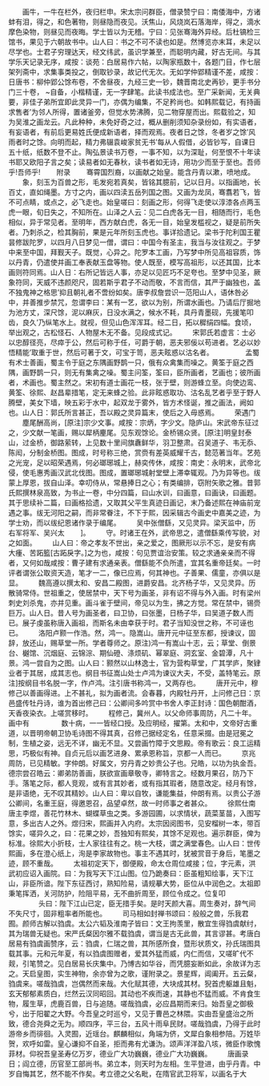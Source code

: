 <!-- { "loadSidebar": true } -->
　　画牛，一牛在栏外，夜归栏申。宋太宗问群臣，僧录赞宁曰：南倭海中，方诸蚌有泪，得之，和色著物，则昼隐而夜见。沃焦山，风烧岚石落海岸，得之，滴水摩色染物，则昼见而夜晦。学士皆以为无稽。宁曰：见张骞海外异经。后杜镐检三馆书，果见于六朝故书中。山人曰：书之不可不读也如是。然博览亦末耳，未足以尽学也。士君子穷理达天，经文纬武，虽识学兼至，而聪明内藏，好古无间。与其学乐天记录无序，咸按：谈苑：白居易作六帖，以陶家瓶数十，各题门目，作七层架列斋中，求集事类投之，倒取钞录，故记代无次。无如学仲郢精谨不差，咸按：日唐书：柳仲郢公馀布卷，不舍昼夜，九经三史一钞，魏晋南北史再钞，更手书分门三十卷， ~自备，小楷精谨，无一字肆笔。此读书成法也。至广采新闻，无关典要，非佳子弟所宜即此灵异一门，亦偶为编集，不足矜尚也。如韩熙载记，有持画求售者’为邻人所得，置诸釜旁，但觉水势沸腾，见二物穿屋而出。熙载验之，知为吴淮之画龙云。凡此种种，未免好奇之过，概从删削须知杂录纷如，有实语者，有妄语者，有前后更易姓氏便成新语者，择而观焉。夜者日之馀，冬者岁之馀’风雨者时之馀。向明而起，精力弗辍袁峻家贫无书’每从人假借，必皆钞写，自课日五十纸，纸数不登不止。陶弘景读书万卷，一事不知，以为深耻，何至恨不十年读书耶又欧阳子言之矣；读易者如无春秋，读书者如无诗，用功少而至于至也。吾师乎!吾师乎!
　　附录
　　骞霄国烈裔，以画献之始皇。能含丹青以漱，喷地成。
　　象，刻玉为百兽之形，毛发宛若真矣，皆铭其臆前，记以日月。以指画地，长百丈，直如绳墨。方寸之内，画以四渎五岳列国之图。又画为龙凤，骞翥若飞，皆不可点睛，或点之，必飞走也。始皇嗟曰：刻画之形，何得飞走使以淳漆各点两玉虎一眼，旬日失之，不知所在。山泽之人云：见二白虎各无一目，相随而行，毛色相似，异于常见者。至明年，西方献白虎，各无一目，始皇发槛视之，疑是前所失者。乃刺杀之，检其胸前，果是元年所刻玉虎也。事详拾遗记。梁书于陀利国王瞿昙修跋陀罗，以四月八日梦见一僧，谓曰：中国今有圣主，我当与汝往观之。于梦中来至中国，拜觐天子。既觉，心异之。陀罗本工画，乃写梦中所见高祖容质，饰以丹青，仍遣使并画工奉表献玉盘等物。使人既至，模写高祖形，以还其国，比本画则符同焉。山人日：右所记皆远人事，亦足以见匠巧不足夸也。至梦中见圣，厥象符同，天威不违颜咫尺，固若斯乎君子不动而敬，不言而信，其严于幽独也，盖不独鬼神之格思’抑且朝礼者不啻纷如矣。唐李叔詹尝识一范阳山人，语休咎必中，并善推步禁咒，忽谓李曰：某有一艺，欲以为别，所谓水画也。乃请后厅掘地为池方丈，深尺馀，泥以麻灰，日没水满之，候水不耗，具丹青墨砚，先援笔叩齿，良久’乃纵笔水上。就视，但见山色浑浑耳。经二日，拓以穉绢四幅。食顷，举出观之，古松怪石、人物屋木无不备。见段成式记。
　　宋郭氏若虚言：士必以忠醇径亮，尽瘁于公，然后可称于任，可爵于朝，恶夫邪佞以苟进者。艺必以妙悟精能’取重于世，然后可著于文，可宝于笥，恶夫眩惑以沽名者。
　　
　　孟蜀有术士善画，蜀主令于庭之东隅画野鹊一只，俄有众禽集而噪之。黄筌于庭之西隅，画野鹊一只，则无有集禽之噪。蜀主问筌，筌曰，臣所画者，艺画也；彼所画者，术画也。蜀主然之。宋初有道士画花一枝，张于壁，则游蜂立至。向使边鸾、黄筌、徐熙、赵昌辈措笔，定无来蜂之验。此非眩惑取功、沽名乱艺者乎至于野人腾壁，美女下墙，映五彩于水中，起双龙于雾外，皆方术怪诞，推之画法，阙如也。山人日：郭氏所言甚正，吾以殿之灵异篇末，使后之入毋惑焉。
　　荣遇门
　　塵尾酬高尚，[原注]宗少文事。咸按：宗炳，字少文。隐庐山。宋武帝东征过之，少文献一笔画，赐以犀柄麈尾。见东观馀论。金桥锡众贤。[原注]明皇封泰山，过金桥，御路萦转，上见数十里间旗纛鲜华，羽卫整肃。召吴道子、韦无忝、陈闳，分制金桥图。图成，时号称三绝，赏赍有差英威耀千古，懿范著当年。艺苑之光宠，足以昭荣遇焉，何必瑯琊城上，赫奕传休，咸按：南史：永明末，武帝北侵，使毛惠秀画汉武北伐图。图成，置瑯琊城射堂壁上滞幸辄观。乃为异等也。绂蒙上厚恩，拔自山泽。幸叨侍从，常悬捧日之心；有类编排，窃附矢歌之雅。昔郭氏熙撰林泉高致，为书止一卷，中分四篇，曰山水训，曰画意，曰画诀，曰画题。其于思续补二篇，曰画格拾遗，又取其父平生真迹日画记，末乃备述熙在神庙前宠遇之事。绂无河阳之嗣，而非常眷注，不下于熙，因采辑古今画史中嘉美之迹，为学士劝，而以绂纪恩诸作录于编尾。
　　吴中张僧繇，又见灵异。梁天监中，历右军将军、吴兴太
　　]。
　　守。时诸王在外，武帝思之，遣僧繇乘传写貌，对之如面。
　　山人曰：帝之孝友不世出，亲之爱之，图厥形以示不忘，是安有病大瘇、苦跖籃[古跖戾字。]之为也，咸按：句见贾谊治安策。较之求通亲亲而不得者，又何如哉咸按：曹子建有求通亲表。僧繇能不负所遣，宜其名重帝廷矣。一时评者谓张公取资天造，笔才一二，像已应焉，何其神也。子善果、儒童，亦俱以是显。
　　魏高遵以撰太和、安昌二殿图，进爵安昌。北齐杨子华，又见灵异。历散骑常侍。世祖重之，使居禁中，天下号为画圣，非有诏不得与外入画。时有梁州刺史刘杀鬼，亦并见重。画斗雀于壁间，帝见以为生，拂之方觉。常在禁中，锡赍巨万。山人日。昔人号为画圣者，曰卫协，曰张墨，日杨子华，曰吴道子数人而已。展子虔虽称唐入画祖，而斯名未由幸获于时。君子当知没世之称，不可诬也已。
　　洛阳卢颢一作浩。然，鸿一。隐嵩山。唐开元中征至东都，授谏议，固辞，放还山，赐草堂一所。学者尊师之。原注)鸿一有嵩山十志，云；草堂、倒景台、樾馆、沉烟庭、云锦淙、期仙磴、涤烦矶、幂翠庭、洞玄室、金碧潭，凡十景。鸿一尝自为之图。山人曰：颢然以山林逸士，官为营构草堂，广其学庐，聚肄业者于其居，成其志也。纲目书征嵩山处士卢鸿为谏议大夫，不受，盖特笔云。原注]按纲目书名脱一字，作卢鸿。注引唐书称鸿一，又两存也。
　　唐开元中，穆修己以善画得进。上不甚礼，拟为画者流。会春暮，内殿牡丹开，上问修己日：京邑盛传牡丹诗，谁为首出修己曰：公卿间多吟赏中书舍人李正封诗：国色朝酣酒，天香夜染衣。上嗟赏移时。
　　程修己，冀州人。以父命师事周防，凡二十年。画中有
　　
　　数十病，一一皆经口授。及应明经，擢第。太和中，文帝好古重道，以晋明帝朝卫协毛诗图不得其真，召修己据经定名，任意采掇。由是冠冕之制，生植之姿，远无不详，幽无不显。又尝画竹障于文思殿。帝有歌云：良工运精思，巧极似有神。自贞元后以画艺进身、累承恩称旨，京都一人而已。
　　京兆周防，已见精敏。字仲朗。好属文，穷丹青之妙贵公子也。兄皓，以功为执金吾。德宗尝召皓云：卿弟防善画，朕欲宣画章敬寺，卿特言之。经数月果召，防乃下手。落笔之际，都人竞观，或有言其妙者，或有指其瑕者，随意改定。经月有馀，是非语绝，无不叹其精妙。山人曰：卑以自牧，谦能集益，仲朗有焉。以贵公子游公卿间，名重王庭，得邀恩召，品望卓然，故一时师事之者甚众。
　　徐熙仕南唐主李煜，善花竹林木、蝴蝶草虫之类。多游园圃，以求情状，蔬菜茎苗，入图写意，多出古人之外。煜归宋，熙画并入内府。太宗因阅图书，见安榴树一本，带百馀实，嗟异久之，曰：花果之妙，吾独知有熙矣，其馀不足观也。遍示群臣，俾为标准。徐熙大小折枝，士人家往往有之。桃一大枝，谓之满堂春色。山人曰：世传熙画，多在澄心纸上，洵是李家故物也。事主不遇其时，犹被赏音于身后，笔墨之迹，顾不重哉。
　　太祖初定天下，御便殿，命太仓周位咸接；位，字元素，洪武初应诏入画院。曰：为我写天下江山图。位乃跪奏曰：臣虽粗知绘事，天下江山，非臣所谙。陛下东征西讨，熟知险易，请规摹大势，臣位从中润色之。太祖即秉笔挥洒，关河防护，险阻平易，无不曲折周至，顾位令成之。位复叩
　　
　　头曰：陛下江山已定，臣无措手矣。是时天颜大喜。周生奏对，辞气间不失尺寸，固非粗率者所能也。
　　司马相如封禅书颂曰：般般之兽，乐我君囿。颜师古解以驺虞。太公六韬及淮南子皆曰：文王拘羡里，散宜生得驺虞献纣，其为瑞兽无疑也。宋严氏粲因尔雅不载驺虞，谓当是古无此兽，其言谬甚。考唐白居易有驺虞画赞序，云：驺虞，仁瑞之兽，其所感所食，暨形状质文，孙氏瑞图具载其事。元和元年夏，有以驺虞图赠者，爱其外猛而威，内仁而信，又嗟旷代不觌，引笔赞之。见白居易长庆集中。乃博古如华谷，而凭臆妄断如此，余故详为志之。天启皇图，实生神物，余亦曾为之歌，谨附录之。景星辉，阊阖开。五云粲，驺虞来。嗟哉驺虞，岂偶然而来哉。大化赋其德，大块成其材。猊首虎躯雄且魁，玄天郁郁素质白，烂然云汉同昭回。其动也不疾而速，其静也不猛而威。不肯食生物，履生草，虎鹿百兽，日与追随。嗟哉驺虞，必应昌期而来归。始吾皇之御极兮，出于阳翟之大野。今吾皇之时巡兮，又见于曹邑之林隈。实由吾皇盛治之所致，德合尧舜之无为。顺四序，平三台，五风十雨阜民财。嗟哉驺虞，乃得于此时游帝乡而徘徊。入灵囿，近瑶台。麒麟相似，角端为侪，文犀白象相参陪。万姓毕贺，欢呼如雷。皇心谦抑不自圣，拒而弗有尤谦沩。颂声洋洋盈八垓，微臣作歌愧菲材。仰祝吾皇圣寿亿万岁，德业广大功巍巍，德业广大功巍巍。
　　唐画录日；阎立德，历官至工部尚书。弟立本，则天时为左相。生平登进，由乎丹青。中岁自悔其艺，然不能不作矣。考立德之父名毗，在隋官武卫将军，以画名于大
　　

